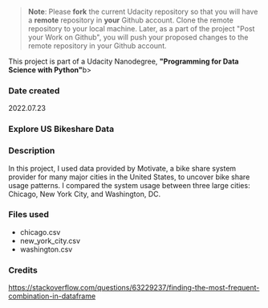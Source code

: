 >**Note**: Please **fork** the current Udacity repository so that you will have a **remote** repository in **your** Github account. Clone the remote repository to your local machine. Later, as a part of the project "Post your Work on Github", you will push your proposed changes to the remote repository in your Github account.

This project is part of a Udacity Nanodegree, <b>"Programming for Data Science with Python"</b>b>

### Date created
2022.07.23

### Explore US Bikeshare Data

### Description
In this project, I used data provided by Motivate, a bike share system provider for many major cities in the United States, to uncover bike share usage patterns. I compared the system usage between three large cities: Chicago, New York City, and Washington, DC.

### Files used
* chicago.csv
* new_york_city.csv
* washington.csv

### Credits
https://stackoverflow.com/questions/63229237/finding-the-most-frequent-combination-in-dataframe

